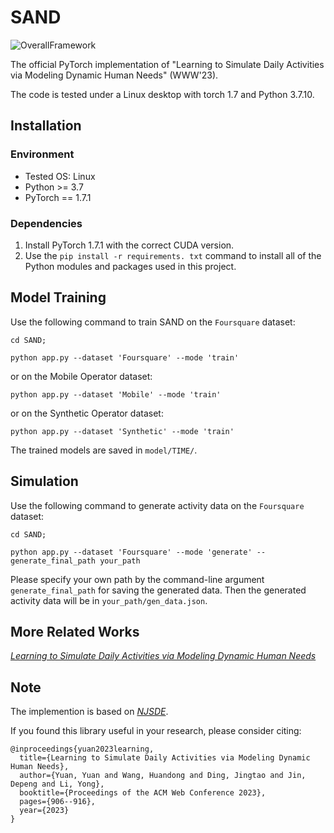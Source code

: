 # SAND

![OverallFramework](./assets/framework.png "Overall framework")

The official PyTorch implementation of "Learning to Simulate Daily Activities via Modeling Dynamic Human Needs" (WWW'23).

The code is tested under a Linux desktop with torch 1.7 and Python 3.7.10.

## Installation

### Environment
- Tested OS: Linux
- Python >= 3.7
- PyTorch == 1.7.1

### Dependencies
1. Install PyTorch 1.7.1 with the correct CUDA version.
2. Use the ``pip install -r requirements. txt`` command to install all of the Python modules and packages used in this project.

## Model Training

Use the following command to train SAND on the `Foursquare` dataset: 

``
cd SAND;
``

``
python app.py --dataset 'Foursquare' --mode 'train'
``

or on the Mobile Operator dataset:

``
python app.py --dataset 'Mobile' --mode 'train'
``

or on the Synthetic Operator dataset:

``
python app.py --dataset 'Synthetic' --mode 'train'
``

The trained models are saved in ``model/TIME/``.


## Simulation

Use the following command to generate activity data on the `Foursquare` dataset: 

``
cd SAND;
``

``
python app.py --dataset 'Foursquare' --mode 'generate' --generate_final_path your_path
``

Please specify your own path by the command-line argument ``generate_final_path``  for saving the generated data. Then the generated activity data will be in ``your_path/gen_data.json``.

## More Related Works

*[Learning to Simulate Daily Activities via Modeling Dynamic Human Needs](https://github.com/tsinghua-fib-lab/Activity-Trajectory-Generation)* 

## Note

The implemention is based on *[NJSDE](https://github.com/000Justin000/torchdiffeq/tree/jj585)*.

If you found this library useful in your research, please consider citing:

```
@inproceedings{yuan2023learning,
  title={Learning to Simulate Daily Activities via Modeling Dynamic Human Needs},
  author={Yuan, Yuan and Wang, Huandong and Ding, Jingtao and Jin, Depeng and Li, Yong},
  booktitle={Proceedings of the ACM Web Conference 2023},
  pages={906--916},
  year={2023}
}
```
